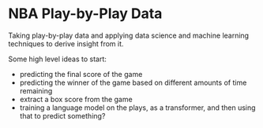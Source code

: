 # NBA Play-by-Play Data

Taking play-by-play data and applying data science and machine learning techniques to derive insight from it.

Some high level ideas to start:
* predicting the final score of the game
* predicting the winner of the game based on different amounts of time remaining
* extract a box score from the game
* training a language model on the plays, as a transformer, and then using that to predict something?

